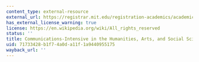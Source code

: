 ```yaml
---
content_type: external-resource
external_url: https://registrar.mit.edu/registration-academics/academic-requirements/communication-requirement/ci-hhw-subjects
has_external_license_warning: true
license: https://en.wikipedia.org/wiki/All_rights_reserved
status: ''
title: Communications-Intensive in the Humanities, Arts, and Social Sciences (CI-H)
uid: 71733428-b1f7-4a0d-a11f-1a9440955175
wayback_url: ''
---
```

